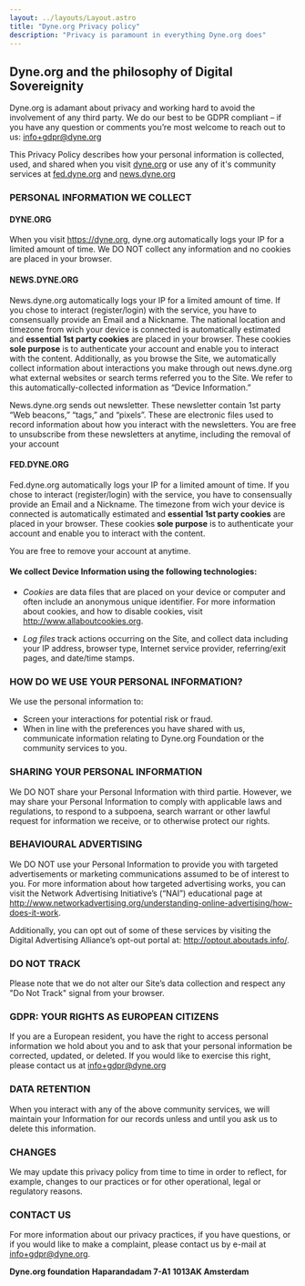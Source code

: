 ```yaml
---
layout: ../layouts/Layout.astro
title: "Dyne.org Privacy policy"
description: "Privacy is paramount in everything Dyne.org does"
---
```


## Dyne.org and the philosophy of Digital Sovereignity

Dyne.org is adamant about privacy and working hard to avoid the involvement of any third party. We do our best to be GDPR compliant – if you have any question or comments you’re most welcome to reach out to us: [info+gdpr@dyne.org](mailto:info+gdpr@dyne.org)

This Privacy Policy describes how your personal information is collected, used, and shared when you visit [dyne.org](https://dyne.org) or use any of it's community services at [fed.dyne.org](https://fed.dyne.or) and [news.dyne.org](https://news.dyne.org)

### PERSONAL INFORMATION WE COLLECT

#### DYNE.ORG
When you visit https://dyne.org, dyne.org automatically logs your IP for a limited amount of time. We DO NOT collect any information and no cookies are placed in your browser. 

#### NEWS.DYNE.ORG 
News.dyne.org automatically logs your IP for a limited amount of time. If you chose to interact (register/login) with the service, you have to consensually provide an Email and a Nickname. The national location and timezone from wich your device is connected is automatically estimated and **essential 1st party cookies** are placed in your browser. These cookies **sole purpose** is to authenticate your account and enable you to interact with the content. Additionally, as you browse the Site, we automatically collect information about interactions you make through out news.dyne.org what external websites or search terms referred you to the Site. We refer to this automatically-collected information as “Device Information.”

News.dyne.org sends out newsletter. These newsletter contain 1st party “Web beacons,” “tags,” and “pixels”. These are electronic files used to record information about how you interact with the newsletters. You are free to unsubscribe from these newsletters at anytime, including the removal of your account

#### FED.DYNE.ORG
Fed.dyne.org automatically logs your IP for a limited amount of time. If you chose to interact (register/login) with the service, you have to consensually provide an Email and a Nickname. The timezone from wich your device is connected is automatically estimated and **essential 1st party cookies** are placed in your browser. These cookies **sole purpose** is to authenticate your account and enable you to interact with the content.

You are free to remove your account at anytime.

#### We collect Device Information using the following technologies:

- *Cookies* are data files that are placed on your device or computer and often include an anonymous unique identifier. For more information about cookies, and how to disable cookies, visit http://www.allaboutcookies.org.

- *Log files* track actions occurring on the Site, and collect data including your IP address, browser type, Internet service provider, referring/exit pages, and date/time stamps.

### HOW DO WE USE YOUR PERSONAL INFORMATION?

We use the personal information to:
- Screen your interactions for potential risk or fraud.
- When in line with the preferences you have shared with us, communicate information relating to Dyne.org Foundation or the community services to you.

### SHARING YOUR PERSONAL INFORMATION

We DO NOT share your Personal Information with third partie. However, we may share your Personal Information to comply with applicable laws and regulations, to respond to a subpoena, search warrant or other lawful request for information we receive, or to otherwise protect our rights.

### BEHAVIOURAL ADVERTISING

We DO NOT use your Personal Information to provide you with targeted advertisements or marketing communications assumed to be of interest to you. For more information about how targeted advertising works, you can visit the Network Advertising Initiative’s (“NAI”) educational page at http://www.networkadvertising.org/understanding-online-advertising/how-does-it-work.

Additionally, you can opt out of some of these services by visiting the Digital Advertising Alliance’s opt-out portal at: http://optout.aboutads.info/.

### DO NOT TRACK
Please note that we do not alter our Site’s data collection and respect any "Do Not Track" signal from your browser.

### GDPR: YOUR RIGHTS AS EUROPEAN CITIZENS
If you are a European resident, you have the right to access personal information we hold about you and to ask that your personal information be corrected, updated, or deleted. If you would like to exercise this right, please contact us at info+gdpr@dyne.org

### DATA RETENTION
When you interact with any of the above community services, we will maintain your Information for our records unless and until you ask us to delete this information.

### CHANGES
We may update this privacy policy from time to time in order to reflect, for example, changes to our practices or for other operational, legal or regulatory reasons.

### CONTACT US
For more information about our privacy practices, if you have questions, or if you would like to make a complaint, please contact us by e-mail at info+gdpr@dyne.org.

**Dyne.org foundation**
**Haparandadam 7-A1**
**1013AK Amsterdam**
